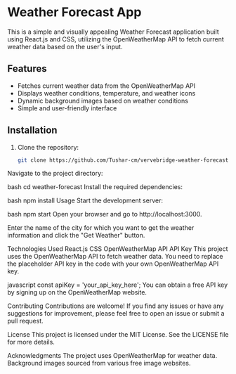 # Weather Forecast App

This is a simple and visually appealing Weather Forecast application built using React.js and CSS, utilizing the OpenWeatherMap API to fetch current weather data based on the user's input.

## Features

- Fetches current weather data from the OpenWeatherMap API
- Displays weather conditions, temperature, and weather icons
- Dynamic background images based on weather conditions
- Simple and user-friendly interface

## Installation

1. Clone the repository:
   ```bash
   git clone https://github.com/Tushar-cm/vervebridge-weather-forecast.git
Navigate to the project directory:

bash
cd weather-forecast
Install the required dependencies:

bash
npm install
Usage
Start the development server:

bash
npm start
Open your browser and go to http://localhost:3000.

Enter the name of the city for which you want to get the weather information and click the "Get Weather" button.

Technologies Used
React.js
CSS
OpenWeatherMap API
API Key
This project uses the OpenWeatherMap API to fetch weather data. You need to replace the placeholder API key in the code with your own OpenWeatherMap API key.

javascript
const apiKey = 'your_api_key_here';
You can obtain a free API key by signing up on the OpenWeatherMap website.

Contributing
Contributions are welcome! If you find any issues or have any suggestions for improvement, please feel free to open an issue or submit a pull request.

License
This project is licensed under the MIT License. See the LICENSE file for more details.

Acknowledgments
The project uses OpenWeatherMap for weather data.
Background images sourced from various free image websites.
